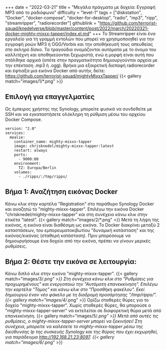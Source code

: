 +++
date = "2022-03-21"
title = "Μεγάλα πράγματα με δοχεία: Εγγραφή MP3 από το ραδιόφωνο"
difficulty = "level-1"
tags = ["diskstation", "Docker", "docker-compose", "docker-for-desktop", "radio", "mp3", "ripp", "streamripper", "radiorecorder"]
githublink = "https://github.com/terrorist-squad/knedelverse/blob/master/content/post/2022/march/20220321-docker-mighty-mixxx-tapper/index.el.md"
+++
Το Streamripper είναι ένα εργαλείο για τη γραμμή εντολών που μπορεί να χρησιμοποιηθεί για την εγγραφή ροών MP3 ή OGG/Vorbis και την αποθήκευσή τους απευθείας στο σκληρό δίσκο. Τα τραγούδια ονομάζονται αυτόματα με το όνομα του καλλιτέχνη και αποθηκεύονται ξεχωριστά, ενώ η μορφή είναι αυτή που στάλθηκε αρχικά (οπότε στην πραγματικότητα δημιουργούνται αρχεία με την επέκταση .mp3 ή .ogg). Βρήκα μια εξαιρετική διεπαφή radiorecorder και έφτιαξα μια εικόνα Docker από αυτήν, δείτε: https://github.com/terrorist-squad/mightyMixxxTapper/
{{< gallery match="images/1/*.png" >}}

## Επιλογή για επαγγελματίες
Ως έμπειρος χρήστης της Synology, μπορείτε φυσικά να συνδεθείτε με SSH και να εγκαταστήσετε ολόκληρη τη ρύθμιση μέσω του αρχείου Docker Compose.
```
version: "2.0"
services:
  mealie:
    container_name: mighty-mixxx-tapper
    image: chrisknedel/mighty-mixxx-tapper:latest
    restart: always
    ports:
      - 9000:80
    environment:
      TZ: Europa/Berlin
    volumes:
      - ./ripps/:/tmp/ripps/

```

## Βήμα 1: Αναζήτηση εικόνας Docker
Κάνω κλικ στην καρτέλα "Registration" στο παράθυρο Synology Docker και αναζητώ το "mighty-mixxx-tapper". Επιλέγω την εικόνα Docker "chrisknedel/mighty-mixxx-tapper" και στη συνέχεια κάνω κλικ στην ετικέτα "latest".
{{< gallery match="images/2/*.png" >}}
Μετά τη λήψη της εικόνας, η εικόνα είναι διαθέσιμη ως εικόνα. Το Docker διακρίνει μεταξύ 2 καταστάσεων, του εμπορευματοκιβωτίου "δυναμική κατάσταση" και της εικόνας/εικόνας (σταθερή κατάσταση). Πριν μπορέσουμε να δημιουργήσουμε ένα δοχείο από την εικόνα, πρέπει να γίνουν μερικές ρυθμίσεις.
## Βήμα 2: Θέστε την εικόνα σε λειτουργία:
Κάνω διπλό κλικ στην εικόνα "mighty-mixxx-tapper".
{{< gallery match="images/3/*.png" >}}
Στη συνέχεια κάνω κλικ στο "Ρυθμίσεις για προχωρημένους" και ενεργοποιώ την "Αυτόματη επανεκκίνηση". Επιλέγω την καρτέλα "Τόμος" και κάνω κλικ στο "Προσθήκη φακέλου". Εκεί δημιουργώ έναν νέο φάκελο με τη διαδρομή προσάρτησης "/tmp/ripps/".
{{< gallery match="images/4/*.png" >}}
Ορίζω σταθερές θύρες για το δοχείο "mighty-mixxx-tapper". Χωρίς σταθερές θύρες, θα μπορούσε ο "mighty-mixxx-tapper-server" να εκτελείται σε διαφορετική θύρα μετά από επανεκκίνηση.
{{< gallery match="images/5/*.png" >}}
Μετά από αυτές τις ρυθμίσεις, ο mighty-mixxx-tapper-server μπορεί να ξεκινήσει! Στη συνέχεια, μπορείτε να καλέσετε το mighty-mixxx-tapper μέσω της διεύθυνσης Ip της συσκευής Synology και της θύρας που έχει εκχωρηθεί, για παράδειγμα http://192.168.21.23:8097.
{{< gallery match="images/6/*.png" >}}
